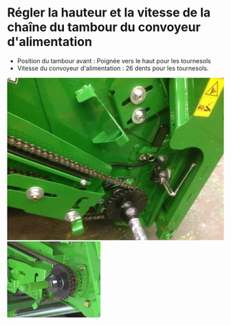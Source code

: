 # Régler la hauteur et la vitesse de la chaîne du tambour du convoyeur d'alimentation
- Position du tambour avant : Poignée vers le haut pour les tournesols
- Vitesse du convoyeur d'alimentation : 26 dents pour les tournesols.

![images/img2.jpg](images/img2.jpg)
![images/img3.jpg](images/img3.jpg)